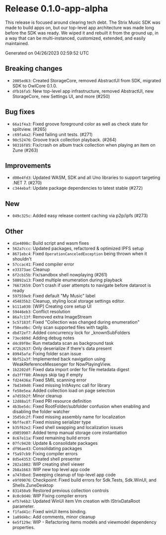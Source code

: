 # Release 0.1.0-app-alpha
 This release is focused around clearing tech debt. The Strix Music SDK was made to build apps on, but our top-level app architecture was made long before the SDK was ready. We wiped it and rebuilt it from the ground up, in a way that can be multi-instanced, customized, extended, and easily maintained.

Generated on 04/26/2023 02:59:52 UTC

## Breaking changes
 - `2005ed63`: Created StorageCore, removed AbstractUI from SDK, migrated SDK to OwlCore 0.1.0.
 - `dfb16fa5`:  New top-level app infrastructure, removed AbstractUI, new StorageCore, new Settings UI, and more (#250)
## Bug fixes
 - `66a1f4a3`:  Fixed groove foreground color as well as check state for splitview.  (#265)
 - `c69fa4a2`:  Fixed failing unit tests. (#271)
 - `90c52476`:  Groove track collection playback. (#264)
 - `98316f85`:  Fix/crash on album track collection when playing an item on Zune (#263)
## Improvements
 - `d00e4fd3`:  Updated WASM, SDK and all Uno libraries to support targeting .NET 7. (#270)
 - `c344ebaf`:  Update package dependencies to latest stable (#272)
## New
 - `049c325c`:  Added easy release content caching via p2p/ipfs (#273)
## Other
 - `d1e4098c`: Build script and wasm fixes
 - `562a7ccc`: Updated packages, refactored & optimized IPFS setup
 - `8671ebc4`: Fixed `OperationCanceledException` being thrown when it shouldn't
 - `57ccac41`: Fixed compiler error
 - `e33373ae`: Cleanup
 - `6f2cb15b`: Fix/sandbox shell nowplaying (#261)
 - `58092a13`: Fixed multiple enumeration during playback
 - `76672659`: Don't crash if user attempts to navigate before dataroot is ready
 - `597559e9`: Fixed default "My Music" label
 - `454835b2`: Cleanup, styling local storage settings editor.
 - `b111a030`: [WIP] Creating core setup UI
 - `59446eb3`: Conflict resolution
 - `86a7c13f`: Removed extra ImageStream
 - `5c57183f`: Fixed "Collection was changed during enumeration"
 - `f50ea9bc`: Only scan supported files with taglib.
 - `dbd72ef7`: Added concurrency lock for _knownSubFolders
 - `73ec609d`: Adding debug notes
 - `d4c89f0e`: Run metadata scan as background task
 - `472b2637`: Only deserialize if there's data present
 - `89945afa`: Fixing folder scan issue
 - `9bf52a3f`: Implemented back navigation using WeakReferenceMessenger for NowPlayingView.
 - `1b2202df`: Fixed data import order for file metadata digest
 - `da3fff80`: Always skip tag if empty
 - `fd24436a`: Fixed SMIL scanning error
 - `7bd349d0`: Fixed missing InitAsync call for library
 - `fe58e5ea`: Added collection load on page selection
 - `a7d55b2f`: Minor cleanup
 - `12d88a1f`: Fixed PRI resource definition
 - `4b3be5dc`: Fixed RootFolder/subfolder confusion when enabling and disabling the folder watcher
 - `35d5dc2f`: Fixed missing assembly name for localization
 - `9bffec07`: Fixed missing serializer type
 - `b35f62e2`: Fixed shell swapping and localization issues
 - `d9859907`: Added temp manual storage core instantiation
 - `8c67e11a`: Fixed remaining build errors
 - `07fc9420`: Update & consolidate packages
 - `df96ae43`: Consolidating packages
 - `f5a97cb9`: Fixing compiler errors
 - `8d5e4353`: Created shell presenter
 - `282a1002`: WIP creating shell viewer
 - `2b8a1663`: WIP new top level app code
 - `a747dbed`: Sweeping cleanup of top-level app code
 - `e9f09076`: Checkpoint: Fixed build errors for Sdk.Tests, Sdk.WinUI, and Shells.ZuneDesktop
 - `831450a9`: Restored previous collection controls
 - `8c0c0d46`: WIP Fixing compiler errors
 - `ef57e6b2`: Updated WinUI item Vm creation with IStrixDataRoot parameter.
 - `f1fad41c`: Fixed winUI items binding.
 - `1a89d4bc`: Add comments, minor cleanup
 - `6e5f129e`: WIP - Refactoring items models and viewmodel dependency properties.
